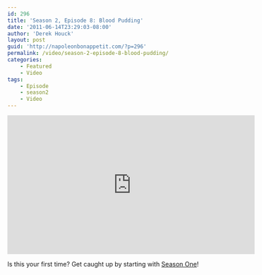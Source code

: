 ```yaml
---
id: 296
title: 'Season 2, Episode 8: Blood Pudding'
date: '2011-06-14T23:29:03-08:00'
author: 'Derek Houck'
layout: post
guid: 'http://napoleonbonappetit.com/?p=296'
permalink: /video/season-2-episode-8-blood-pudding/
categories:
    - Featured
    - Video
tags:
    - Episode
    - season2
    - Video
---
```


<iframe allowfullscreen="" frameborder="0" height="315" loading="lazy" src="http://www.youtube.com/embed/E9XfvbCoUv0" width="560"></iframe>

Is this your first time? Get caught up by starting with [Season One](/episodes/)!